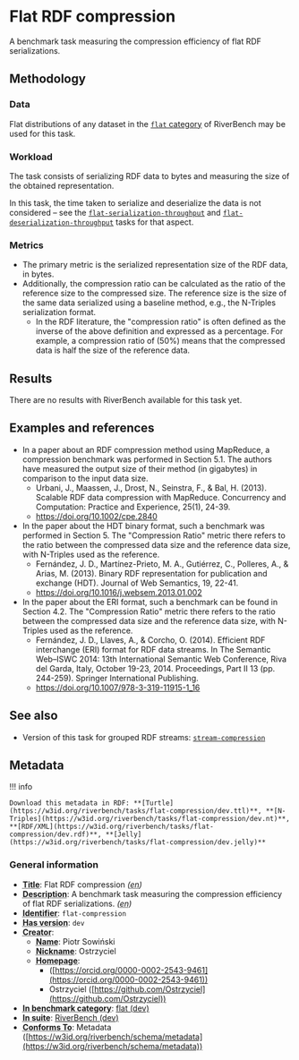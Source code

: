 # Flat RDF compression

A benchmark task measuring the compression efficiency of flat RDF serializations.


## Methodology

### Data

Flat distributions of any dataset in the [`flat` category](../../categories/flat/index.md) of RiverBench may be used for this task.

### Workload

The task consists of serializing RDF data to bytes and measuring the size of the obtained representation.

In this task, the time taken to serialize and deserialize the data is not considered – see the [`flat-serialization-throughput`](../flat-serialization-throughput/index.md) and [`flat-deserialization-throughput`](../flat-deserialization-throughput/index.md) tasks for that aspect.

### Metrics

- The primary metric is the serialized representation size of the RDF data, in bytes.
- Additionally, the compression ratio can be calculated as the ratio of the reference size to the compressed size. The reference size is the size of the same data serialized using a baseline method, e.g., the N-Triples serialization format.
    - In the RDF literature, the "compression ratio" is often defined as the inverse of the above definition and expressed as a percentage. For example, a compression ratio of (50%) means that the compressed data is half the size of the reference data.

## Results

There are no results with RiverBench available for this task yet.

## Examples and references

- In a paper about an RDF compression method using MapReduce, a compression benchmark was performed in Section 5.1. The authors have measured the output size of their method (in gigabytes) in comparison to the input data size.
    - Urbani, J., Maassen, J., Drost, N., Seinstra, F., & Bal, H. (2013). Scalable RDF data compression with MapReduce. Concurrency and Computation: Practice and Experience, 25(1), 24-39.
    - https://doi.org/10.1002/cpe.2840
- In the paper about the HDT binary format, such a benchmark was performed in Section 5. The "Compression Ratio" metric there refers to the ratio between the compressed data size and the reference data size, with N-Triples used as the reference.
    - Fernández, J. D., Martínez-Prieto, M. A., Gutiérrez, C., Polleres, A., & Arias, M. (2013). Binary RDF representation for publication and exchange (HDT). Journal of Web Semantics, 19, 22-41.
    - https://doi.org/10.1016/j.websem.2013.01.002
- In the paper about the ERI format, such a benchmark can be found in Section 4.2. The "Compression Ratio" metric there refers to the ratio between the compressed data size and the reference data size, with N-Triples used as the reference.
    - Fernández, J. D., Llaves, A., & Corcho, O. (2014). Efficient RDF interchange (ERI) format for RDF data streams. In The Semantic Web–ISWC 2014: 13th International Semantic Web Conference, Riva del Garda, Italy, October 19-23, 2014. Proceedings, Part II 13 (pp. 244-259). Springer International Publishing.
    - https://doi.org/10.1007/978-3-319-11915-1_16

## See also

- Version of this task for grouped RDF streams: [`stream-compression`](../stream-compression/index.md)


## Metadata



!!! info

    Download this metadata in RDF: **[Turtle](https://w3id.org/riverbench/tasks/flat-compression/dev.ttl)**, **[N-Triples](https://w3id.org/riverbench/tasks/flat-compression/dev.nt)**, **[RDF/XML](https://w3id.org/riverbench/tasks/flat-compression/dev.rdf)**, **[Jelly](https://w3id.org/riverbench/tasks/flat-compression/dev.jelly)**



### General information

- **<abbr title="A name given to the resource.">Title</abbr>**: Flat RDF compression _(<abbr title="English">en</abbr>)_
- **<abbr title="An account of the resource.">Description</abbr>**: A benchmark task measuring the compression efficiency of flat RDF serializations. _(<abbr title="English">en</abbr>)_
- **<abbr title="An unambiguous reference to the resource within a given context.">Identifier</abbr>**: `flat-compression`
- **<abbr title="Version tag of an artifact">Has version</abbr>**: `dev`
- **<abbr title="An entity responsible for making the resource.">Creator</abbr>**: 
    - **<abbr title="A name for some thing.">Name</abbr>**: Piotr Sowiński
    - **<abbr title="A short informal nickname characterising an agent (includes login identifiers, IRC and other chat nicknames).">Nickname</abbr>**: Ostrzyciel
    - **<abbr title="A homepage for some thing.">Homepage</abbr>**:     
        -  ([https://orcid.org/0000-0002-2543-9461](https://orcid.org/0000-0002-2543-9461))
        - Ostrzyciel ([https://github.com/Ostrzyciel](https://github.com/Ostrzyciel))
- **<abbr title="Indicates that the subject (either a task or a profile) is in benchmark category. This property is functional (each task/profile must be in exactly one benchmark category).">In benchmark category</abbr>**: [flat (dev)](https://w3id.org/riverbench/categories/flat/dev)
- **<abbr title="Indicates the benchmark suite to which a dataset or profile belongs">In suite</abbr>**: [RiverBench (dev)](https://w3id.org/riverbench/)
- **<abbr title="An established standard to which the described resource conforms.">Conforms To</abbr>**: Metadata ([https://w3id.org/riverbench/schema/metadata](https://w3id.org/riverbench/schema/metadata))


